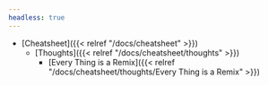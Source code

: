 ```yaml
---
headless: true
---
```


- [Cheatsheet]({{< relref "/docs/cheatsheet" >}})
  - [Thoughts]({{< relref "/docs/cheatsheet/thoughts" >}})
    - [Every Thing is a Remix]({{< relref "/docs/cheatsheet/thoughts/Every Thing is a Remix" >}})